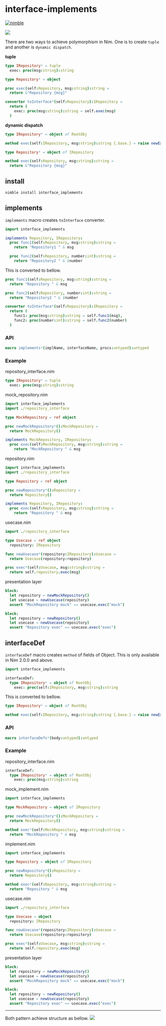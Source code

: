 interface-implements
===

[![nimble](https://raw.githubusercontent.com/yglukhov/nimble-tag/master/nimble.png)](https://github.com/yglukhov/nimble-tag)

![](https://github.com/itsumura-h/nim-interface-implements/workflows/Build%20and%20test%20Nim/badge.svg)

There are two ways to achieve polymorphism in Nim. One is to create `tuple` and another is `dynamic dispatch`.

**tuple**
```nim
type IRepository* = tuple
  exec: proc(msg:string):string
```

```nim
type Repository* = object

proc exec(self:Repository, msg:string):string =
  return &"Repository {msg}"

converter toInterface*(self:Repository):IRepository =
  return (
    exec: proc(msg:string):string = self.exec(msg)
  )
```

**dynamic dispatch**
```nim
type IRepository* = object of RootObj

method exec(self:IRepository, msg:string):string {.base.} = raise newException(CatchableError, "error")
```

```nim
type Repository* = object of IRepository

method exec(self:Repository, msg:string):string =
  return &"Repository {msg}"
```

## install

```sh
nimble install interface_implements
```

## implements
`implements` macro creates `toInterface` converter.

```nim
import interface_implements

implements Repository, IRepository:
  proc func1(self:Repository, msg:string):string =
    return "Repository1 " & msg

  proc func2(self:Repository, number:int):string =
    return "Repository2 " & $number
```
This is converted to bellow.

```nim
proc func1(self:Repository, msg:string):string =
  return "Repository " & msg

proc func2(self:Repository, number:int):string =
  return "Repository2 " & $number

converter toInterface*(self:Repository):IRepository =
  return (
    func1: proc(msg:string):string = self.func1(msg),
    func2: proc(number:int):string = self.func2(number)
  )
```

### API
```nim
macro implements*(implName, interfaceName, procs:untyped):untyped
```

### Example
repository_interface.nim
```nim
type IRepository* = tuple
  exec: proc(msg:string):string
```

mock_repository.nim
```nim
import interface_implements
import ./repository_interface

type MockRepository = ref object

proc newMockRepository*():MockRepository =
  return MockRepository()

implements MockRepository, IRepository:
  proc exec(self:MockRepository, msg:string):string =
    return "MockRepository " & msg
```

repository.nim
```nim
import interface_implements
import ./repository_interface

type Repository = ref object

proc newRepository*():Repository =
  return Repository()

implements Repository, IRepository:
  proc exec(self:Repository, msg:string):string =
    return "Repository " & msg
```

usecase.nim
```nim
import ./repository_interface

type Usecase = ref object
  repository: IRepository

func newUsecase*(repository:IRepository):Usecase =
  return Usecase(repository:repository)

proc exec*(self:Usecase, msg:string):string =
  return self.repository.exec(msg)
```

presentation layer
```nim
block:
  let repository = newMockRepository()
  let usecase = newUsecase(repository)
  assert "MockRepository mock" == usecase.exec("mock")

block:
  let repository = newRepository()
  let usecase = newUsecase(repository)
  assert "Repository exec" == usecase.exec("exec")
```

## interfaceDef
`interfaceDef` macro creates `method` of fields of Object.
This is only available in Nim 2.0.0 and above.


```nim
import interface_implements

interfaceDef:
  type IRepository* = object of RootObj
    exec: proc(self:IRepository, msg:string):string
```
This is converted to bellow.

```nim
type IRepository* = object of RootObj

method exec(self:IRepository, msg:string):string {.base.} = raise newException(CatchableError, "Implementation exec of IRepository is not found")
```


### API
```nim
macro interfaceDefs*(body:untyped):untyped
```

### Example

repository_interface.nim
```nim
interfaceDef:
  type IRepository* = object of RootObj
    exec: proc(msg:string):string
```

mock_implement.nim
```nim
import interface_implements

type MockRepository = object of IRepository

proc newMockRepository*():MockRepository =
  return MockRepository()

method exec*(self:MockRepository, msg:string):string =
  return "MockRepository " & msg
```

implement.nim
```nim
import interface_implements

type Repository = object of IRepository

proc newRepository*():Repository =
  return Repository()

method exec*(self:Repository, msg:string):string =
  return "Repository " & msg
```

usecase.nim
```nim
import ./repository_interface

type Usecase = object
  repository: IRepository

func newUsecase*(repository:IRepository):Usecase =
  return Usecase(repository:repository)

proc exec*(self:Usecase, msg:string):string =
  return self.repository.exec(msg)
```

presentation layer
```nim
block:
  let repository = newMockRepository()
  let usecase = newUsecase(repository)
  assert "MockRepository mock" == usecase.exec("mock")

block:
  let repository = newRepository()
  let usecase = newUsecase(repository)
  assert "Repository exec" == usecase.exec("exec")
```

---

Both pattern achieve structure as bellow.
![](./design.png)
